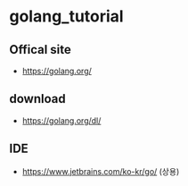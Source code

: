 # golang_tutorial

## Offical site
- https://golang.org/

## download
- https://golang.org/dl/

## IDE
- https://www.jetbrains.com/ko-kr/go/  (상용)



